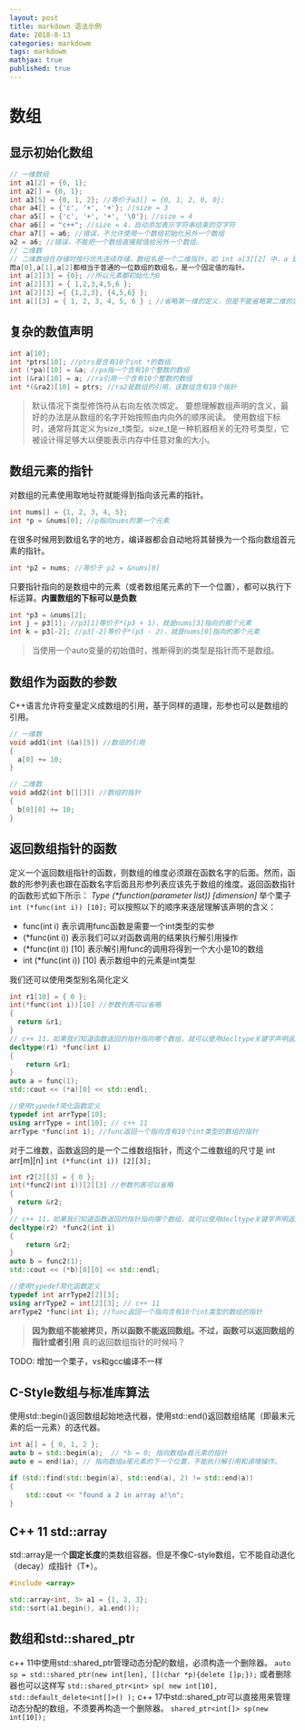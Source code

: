 ```yaml
---
layout: post
title: markdown 语法示例
date: 2018-8-13
categories: markdowm
tags: markdowm
mathjax: true
published: true
---
```


# 数组

## 显示初始化数组

``` c++
// 一维数组
int a1[2] = {0, 1};
int a2[] = {0, 1};
int a3[5] = {0, 1, 2}; //等价于a3[] = {0, 1, 2, 0, 0};
char a4[] = {'c', '+', '+'}; //size = 3
char a5[] = {'c', '+', '+', '\0'}; //size = 4
char a6[] = "c++"; //size = 4，自动添加表示字符串结束的空字符
char a7[] = a6; //错误，不允许使用一个数组初始化另外一个数组
a2 = a6; //错误，不能把一个数组直接赋值给另外一个数组。
// 二维数
// 二维数组在存储时按行优先连续存储，数组名是一个二维指针，如 int a[3][2] 中，a 是一个二维指针，
而a[0],a[1],a[2]都相当于普通的一位数组的数组名，是一个固定值的指针。
int a[2][3] = {0}; //所以元素都初始化为0
int a[2][3] = { 1,2,3,4,5,6 };
int a[2][3] ={ {1,2,3}, {4,5,6} };
int a[][3] = { 1, 2, 3, 4, 5, 6 } ; //省略第一维的定义，但是不能省略第二维的定义
```

## 复杂的数值声明

``` c++
int a[10];
int *ptrs[10]; //ptrs是含有10个int *的数组
int (*pa)[10] = &a; //pa指一个含有10个整数的数组
int (&ra)[10] = a; //ra引用一个含有10个整数的数组
int *(&ra2)[10] = ptrs; //ra2是数组的引用，该数组含有10个指针
```

> 默认情况下类型修饰符从右向左依次绑定。
> 要想理解数组声明的含义，最好的办法是从数组的名字开始按照由内向外的顺序阅读。
> 使用数组下标时，通常将其定义为size_t类型。size_t是一种机器相关的无符号类型，它被设计得足够大以便能表示内存中任意对象的大小。

## 数组元素的指针

对数组的元素使用取地址符就能得到指向该元素的指针。

```c++
int nums[] = {1, 2, 3, 4, 5};
int *p = &nums[0]; //p指向nums的第一个元素
```

在很多时候用到数组名字的地方，编译器都会自动地将其替换为一个指向数组首元素的指针。

```c++
int *p2 = nums; //等价于 p2 = &nums[0]
```

只要指针指向的是数组中的元素（或者数组尾元素的下一个位置），都可以执行下标运算。**内置数组的下标可以是负数**

```c++
int *p3 = &nums[2];
int j = p3[1]; //p3[1]等价于*(p3 + 1)，就是nums[3]指向的那个元素
int k = p3[-2]; //p3[-2]等价于*(p3 - 2)，就是nums[0]指向的那个元素
```

> 当使用一个auto变量的初始值时，推断得到的类型是指针而不是数组。

## 数组作为函数的参数

C++语言允许将变量定义成数组的引用，基于同样的道理，形参也可以是数组的引用。

``` c++
// 一维数
void add1(int (&a)[5]) //数组的引用
{
  a[0] += 10;
}

// 二维数
void add2(int b[][3]) //数组的指针
{
  b[0][0] += 10;
}
```

## 返回数组指针的函数

定义一个返回数组指针的函数，则数组的维度必须跟在函数名字的后面。然而，函数的形参列表也跟在函数名字后面且形参列表应该先于数组的维度。返回函数指针的函数形式如下所示：
*Type (\*function(parameter list)) [dimension]*
举个栗子
`int (*func(int i)) [10];`
可以按照以下的顺序来逐层理解该声明的含义：

* func(int i) 表示调用func函数是需要一个int类型的实参
* (*func(int i)) 表示我们可以对函数调用的结果执行解引用操作
* (*func(int i)) [10] 表示解引用func的调用将得到一个大小是10的数组
* int (*func(int i)) [10] 表示数组中的元素是int类型

我们还可以使用类型别名简化定义

``` c++
int r1[10] = { 0 };
int(*func(int i))[10] //参数列表可以省略
{
  return &r1;
}
// c++ 11，如果我们知道函数返回的指针指向哪个数组，就可以使用decltype关键字声明返回类型
decltype(r1) *func(int i)
{
    return &r1;
}
auto a = func(1);
std::cout << (*a)[0] << std::endl;

//使用typedef简化函数定义
typedef int arrType[10]; 
using arrType = int[10]; // c++ 11
arrType *func(int i); //func返回一个指向含有10个int类型的数组的指针
```

对于二维数，函数返回的是一个二维数组指针，而这个二维数组的尺寸是 int arr[m][n]
`int (*func(int i)) [2][3];`

```c++
int r2[2][3] = { 0 };
int(*func2(int i))[2][3] //参数列表可以省略
{
  return &r2;
}
// c++ 11，如果我们知道函数返回的指针指向哪个数组，就可以使用decltype关键字声明返回类型
decltype(r2) *func2(int i)
{
    return &r2;
}
auto b = func2(1);
std::cout << (*b)[0][0] << std::endl;

//使用typedef简化函数定义
typedef int arrType2[2][3]; 
using arrType2 = int[2][3]; // c++ 11
arrType2 *func(int i); //func返回一个指向含有10个int类型的数组的指针
```

> **因为数组不能被拷贝，所以函数不能返回数组。不过，函数可以返回数组的指针或者引用**
> 真的返回数组指针的时候吗？

TODO: 增加一个栗子，vs和gcc编译不一样

## C-Style数组与标准库算法

使用std::begin()返回数组起始地迭代器，使用std::end()返回数组结尾（即最末元素的后一元素）的迭代器。

``` c++
int a[] = { 0, 1, 2 };
auto b = std::begin(a);  // *b = 0; 指向数组a首元素的指针
auto e = end(ia); // 指向数组a尾元素的下一个位置，不能执行解引用和递增操作。

if (std::find(std::begin(a), std::end(a), 2) != std::end(a)) 
{
    std::cout << "found a 2 in array a!\n";
}
```

## C++ 11 std::array
std::array是一个**固定长度**的类数组容器。但是不像C-style数组，它不能自动退化（decay）成指针（T*）。

``` c++
#include <array>

std::array<int, 3> a1 = {1, 2, 3};
std::sort(a1.begin(), a1.end());
```

## 数组和std::shared_ptr

c++ 11中使用std::shared_ptr管理动态分配的数组，必须构造一个删除器。
`auto sp = std::shared_ptr(new int[len], [](char *p){delete []p;});`
或者删除器也可以这样写
`std::shared_ptr<int> sp( new int[10], std::default_delete<int[]>() );`
c++ 17中std::shared_ptr可以直接用来管理动态分配的数组，不须要再构造一个删除器。
`shared_ptr<int[]> sp(new int[10]);`